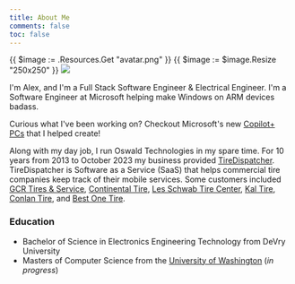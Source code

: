```yaml
---
title: About Me
comments: false
toc: false
---
```


{{ $image := .Resources.Get "avatar.png" }}
{{ $image := $image.Resize "250x250" }}
<img src="{{ $image.RelPermalink }}" width="{{ $image.Width }}" height="{{ $image.Height }}">

I'm Alex, and I'm a Full Stack Software Engineer & Electrical Engineer. I'm a Software Engineer at Microsoft helping make Windows on ARM devices badass.

Curious what I've been working on? Checkout Microsoft's new [Copilot+ PCs](https://www.microsoft.com/en-us/windows/copilot-plus-pcs) that I helped create!

Along with my day job, I run Oswald Technologies in my spare time. For 10 years from 2013 to October 2023 my business provided [TireDispatcher](https://tiredispatcher.com). TireDispatcher is Software as a Service (SaaS) that helps commercial tire companies keep track of their mobile services. Some customers included [GCR Tires & Service](https://www.gcrtires.com/), [Continental Tire](https://www.continentaltire.com/), [Les Schwab Tire Center](https://www.lesschwab.com/), [Kal Tire](https://www.kaltire.com/), [Conlan Tire](https://www.conlantire.com/), and [Best One Tire](https://www.bestonetire.com/).

### Education

- Bachelor of Science in Electronics Engineering Technology from DeVry University
- Masters of Computer Science from the [University of Washington](https://www.washington.edu/) (*in progress*)
